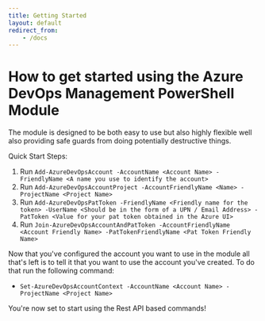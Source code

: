 ```yaml
---
title: Getting Started
layout: default
redirect_from:
    - /docs
---
```


# How to get started using the Azure DevOps Management PowerShell Module

The module is designed to be both easy to use but also highly flexible well also providing safe guards from doing potentially destructive things.

Quick Start Steps:

1) Run `Add-AzureDevOpsAccount -AccountName <Account Name> -FriendlyName <A name you use to identify the account>`
1) Run `Add-AzureDevOpsAccountProject -AccountFriendlyName <Name> -ProjectName <Project Name>`
1) Run `Add-AzureDevOpsPatToken -FriendlyName <Friendly name for the token> -UserName <Should be in the form of a UPN / Email Address> -PatToken <Value for your pat token obtained in the Azure UI>`
1) Run `Join-AzureDevOpsAccountAndPatToken -AccountFriendlyName <Account Friendly Name> -PatTokenFriendlyName <Pat Token Friendly Name>`

Now that you've configured the account you want to use in the module all that's left is to tell it that you want to use the account you've created.  To do that run the following command:

* `Set-AzureDevOpsAccountContext -AccountName <Account Name> -ProjectName <Project Name>`

You're now set to start using the Rest API based commands!